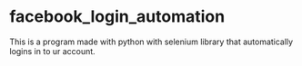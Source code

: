 # facebook_login_automation
This is a program made with python with selenium library that automatically logins in to ur account.
